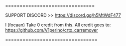 ===============================

SUPPORT DISCORD >> https://discord.gg/h5MtWdF477

I (focaan) Take 0 credit from this. All credit goes to: https://github.com/V1perino/crtx_carremover

================================

